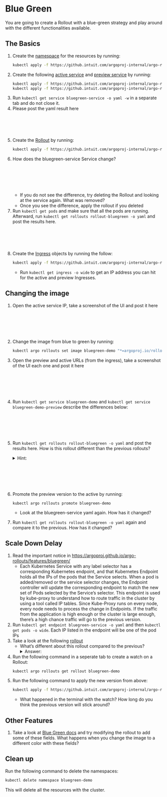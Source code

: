 # Blue Green
You are going to create a Rollout with a blue-green strategy and play around with the different functionalities available.

## The Basics

1. Create the [namespace](https://github.intuit.com/argoproj-internal/argo-rollouts-onboarding/blob/master/blue-green/example/namespace.yaml) for the resources by running:
    ```bash
    kubectl apply -f https://github.intuit.com/argoproj-internal/argo-rollouts-onboarding/blob/master/blue-green/example/namespace.yaml
    ```
1. Create the following [active service](https://github.intuit.com/argoproj-internal/argo-rollouts-onboarding/blob/master/blue-green/example/active-service.yaml) and [preview service](https://github.intuit.com/argoproj-internal/argo-rollouts-onboarding/blob/master/blue-green/example/preview-service.yaml) by running:
    ```bash
    kubectl apply -f https://github.intuit.com/argoproj-internal/argo-rollouts-onboarding/blob/master/blue-green/example/active-service.yaml
    kubectl apply -f https://github.intuit.com/argoproj-internal/argo-rollouts-onboarding/blob/master/blue-green/example/preview-service.yaml
    ```
1. Run `kubectl get service bluegreen-service -o yaml -w` in a separate tab and do not close it.
1. Please post the yaml result here
    ```yaml
    




    
    ```
1. Create the [Rollout](https://github.intuit.com/argoproj-internal/argo-rollouts-onboarding/blob/master/blue-green/example/rollout.yaml) by running: 
   ```bash
   kubectl apply -f https://github.intuit.com/argoproj-internal/argo-rollouts-onboarding/blob/master/blue-green/example/rollout.yaml
   ```
1. How does the bluegreen-service Service change?
     ```
         




    
     ```
     * If you do not see the difference, try deleting the Rollout and looking at the service again. What was removed?
     * Once you see the difference, apply the rollout if you deleted
1. Run `kubectl get pods` and make sure that all the pods are running. Afterward, run `kubectl get rollouts rollout-bluegreen -o yaml` and post the results here.
     ```yaml
         




    
     ```
1. Create the [Ingress](https://github.intuit.com/argoproj-internal/argo-rollouts-onboarding/blob/master/blue-green/example/ingress.yaml) objects by running the follow: 
    ```bash
    kubectl apply -f https://github.intuit.com/argoproj-internal/argo-rollouts-onboarding/blob/master/blue-green/example/ingress.yaml
   ```
   * Run `kubectl get ingress -o wide` to get an IP address you can hit for the active and preview Ingresses.
## Changing the image
1. Open the active service IP, take a screenshot of the UI and post it here
    ```






   ```
1. Change the image from blue to green by running:
    ```bash
    kubectl argo rollouts set image bluegreen-demo "*=argoproj.io/rollouts-demo:green"
    ```
1. Open the preview and active URLs (from the ingress), take a screenshot of the UI each one and post it here
   ```






   ```
1. Run `kubectl get service bluegreen-demo` and `kubectl get service bluegreen-demo-preview` describe the differences below:
    ```






    ```
2.  Run `kubectl get rollouts rollout-bluegreen -o yaml` and post the results here. How is this rollout different than the previous rollouts?
    <details>
    <summary>Hint:</summary>

    Look at Status.BlueGreen fields
    </details>

    ```






    ```
3.  Promote the preview version to the active by running:
    ```
    kubectl argo rollouts promote bluegreen-demo
    ```
    * Look at the bluegreen-service yaml again. How has it changed?
4.  Run `kubectl get rollouts rollout-bluegreen -o yaml` again and compare it to the previous. How has it changed?

## Scale Down Delay

1. Read the important notice in https://argoproj.github.io/argo-rollouts/features/bluegreen/
   *  Each Kubernetes Service with any label selector has a corresponding Kubernetes endpoint, and that Kubernetes Endpoint holds all the IPs of the pods that the Service selects. When a pod is added/removed or the service selector changes, the Endpoint controller will update the corresponding endpoint to match the new set of Pods selected by the Service’s selector. This endpoint is used by kube-proxy to understand how to route traffic in the cluster by using a tool called IP tables. Since Kube-Proxy runs on every node, every node needs to process the change in Endpoints. If the traffic from the application is high enough or the cluster is large enough, there’s a high chance traffic will go to the previous version. 
1. Run `kubectl get endpoint bluegreen-service -o yaml` and then `kubectl get pods -o wide`. Each IP listed in the endpoint will be one of the pod IPs
1. Take a look at the following [rollout](https://github.intuit.com/argoproj-internal/argo-rollouts-onboarding/blob/master/blue-green/example/rollout-with-increased-delay.yaml)
   * What’s different about this rollout compared to the previous?
      <details>
      <summary>Answer:</summary>
      The Rollout now has a scaleDownDelaySeconds field in the blueGreen section with a value of 600 and the autoPromotionEnabled is set to true.
      </details>
1. Run the following command in a seperate tab to create a watch on a Rollout:
   ```bash
   kubectl argo rollouts get rollout bluegreen-demo
   ```
1. Run the following command to apply the new version from above:
   ```bash
   kubectl apply -f https://github.intuit.com/argoproj-internal/argo-rollouts-onboarding/blob/master/blue-green/example/rollout-with-increased-delay.yaml
   ```
   * What happened in the terminal with the watch? How long do you think the previous version will stick around?

## Other Features

1. Take a look at [Blue Green docs](https://argoproj.github.io/argo-rollouts/features/bluegreen/) and try modifying the rollout to add some of these fields.
What happens when you change the image to a different color with these fields?

## Clean up
Run the following command to delete the namespaces:
```bash
kubectl delete namespace bluegreen-demo
```

This will delete all the resources with the cluster.
